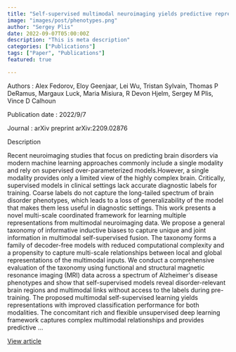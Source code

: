 ```yaml
---
title: "Self-supervised multimodal neuroimaging yields predictive representations for a spectrum of Alzheimer's phenotypes"
image: "images/post/phenotypes.png"
author: "Sergey Plis"
date: 2022-09-07T05:00:00Z
description: "This is meta description"
categories: ["Publications"]
tags: ["Paper", "Publications"]
featured: true

---
```


Authors : Alex Fedorov, Eloy Geenjaar, Lei Wu, Tristan Sylvain, Thomas P DeRamus, Margaux Luck, Maria Misiura, R Devon Hjelm, Sergey M Plis, Vince D Calhoun

Publication date : 2022/9/7

Journal : arXiv preprint arXiv:2209.02876

Description

Recent neuroimaging studies that focus on predicting brain disorders via modern machine learning approaches commonly include a single modality and rely on supervised over-parameterized models.However, a single modality provides only a limited view of the highly complex brain. Critically, supervised models in clinical settings lack accurate diagnostic labels for training. Coarse labels do not capture the long-tailed spectrum of brain disorder phenotypes, which leads to a loss of generalizability of the model that makes them less useful in diagnostic settings. This work presents a novel multi-scale coordinated framework for learning multiple representations from multimodal neuroimaging data. We propose a general taxonomy of informative inductive biases to capture unique and joint information in multimodal self-supervised fusion. The taxonomy forms a family of decoder-free models with reduced computational complexity and a propensity to capture multi-scale relationships between local and global representations of the multimodal inputs. We conduct a comprehensive evaluation of the taxonomy using functional and structural magnetic resonance imaging (MRI) data across a spectrum of Alzheimer's disease phenotypes and show that self-supervised models reveal disorder-relevant brain regions and multimodal links without access to the labels during pre-training. The proposed multimodal self-supervised learning yields representations with improved classification performance for both modalities. The concomitant rich and flexible unsupervised deep learning framework captures complex multimodal relationships and provides predictive …


[View article](https://arxiv.org/abs/2209.02876)
